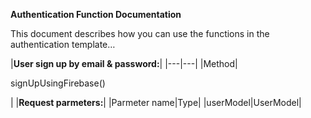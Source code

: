 **Authentication Function Documentation**  
 

This document describes how you can use the functions in the authentication template…  


|**User sign up by email & password:**|
|---|---|
|Method|<p></p><p>signUpUsingFirebase()</p>|
|**Request parmeters:**|
|Parmeter name|Type|
|userModel|UserModel|
